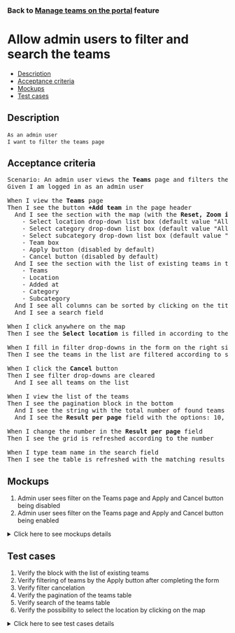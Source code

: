 ### Back to [Manage teams on the portal](../../) feature

# Allow admin users to filter and search the teams

- [Description](#description)
- [Acceptance criteria](#acceptance-criteria)
- [Mockups](#mockups)
- [Test cases](#test-cases)

## Description

    As an admin user
    I want to filter the teams page

## Acceptance criteria

<pre>
Scenario: An admin user views the <b>Teams</b> page and filters the existing teams
Given I am logged in as an admin user

When I view the <b>Teams</b> page
Then I see the button <b>+Add team</b> in the page header
  And I see the section with the map (with the <b>Reset, Zoom in</b> and <b>Zoom out</b> icons) on the left side and the filter form on the right that has the following elements:
    - Select location drop-down list box (default value "All")
    - Select category drop-down list box (default value "All")
    - Select subcategory drop-down list box (default value "All")
    - Team box
    - Apply button (disabled by default)
    - Cancel button (disabled by default)
  And I see the section with the list of existing teams in the table with the following:
    - Teams
    - Location
    - Added at
    - Category
    - Subcategory
  And I see all columns can be sorted by clicking on the title
  And I see a search field

When I click anywhere on the map
Then I see the <b>Select location</b> is filled in according to the selected location on the map

When I fill in filter drop-downs in the form on the right side of the map and click the <b>Apply</b> button
Then I see the teams in the list are filtered according to selected values in the drop-downs

When I click the <b>Cancel</b> button
Then I see filter drop-downs are cleared
  And I see all teams on the list

When I view the list of the teams
Then I see the pagination block in the bottom
  And I see the string with the total number of found teams
  And I see the <b>Result per page</b> field with the options: 10, 20, 45, 90

When I change the number in the <b>Result per page</b> field
Then I see the grid is refreshed according to the number

When I type team name in the search field
Then I see the table is refreshed with the matching results
</pre>

## Mockups

1. Admin user sees filter on the Teams page and Apply and Cancel button being disabled
2. Admin user sees filter on the Teams page and Apply and Cancel button being enabled

<details>
  <summary>Click here to see mockups details</summary>

**1. Admin user sees filter on the Teams page:**

![Admin user sees filter on the Teams page](/products/sport_news_portal/web_application_features/manage_the_teams/images/teams_page.png)

**2. Admin user sees filter on the Teams page and Apply and Cancel button being enabled:**

![Admin user sees filter on the Teams page and Apply and Cancel button being enabled](/products/sport_news_portal/web_application_features/manage_the_teams/images/teams_page_active_filter_buttons.png)

</details>

## Test cases

1. Verify the block with the list of existing teams
2. Verify filtering of teams by the Apply button after completing the form
3. Verify filter cancelation
4. Verify the pagination of the teams table
5. Verify search of the teams table
6. Verify the possibility to select the location by clicking on the map

<details>
  <summary>Click here to see test cases details</summary>

### **#1. Verify the block with the list of existing teams**

|Preconditions|Steps|Expected result
--------------|-----|----------
|- Log in by admin account</br>- Go to the <b>Teams</b> configuration page |1) Observe the content of the block with the list of existing teams|1) The block with the list of existing teams consists of such columns: <b>Teams, Location, Added at, Category, Subcategory</b>|

### **#2. Verify filtering of teams by the Apply button after completing the form**

|Preconditions|Steps|Expected result
--------------|-----|----------
|- Log in by admin account</br>- Go to the <b>Teams</b> configuration page|1) Complete the filter form by selecting the needed data in every drop-down list</br>2) Click <b>Apply</b> button|2) The teams are filtered according to selected items in drop-down lists|

### **#3. Verify filter cancelation**

|Preconditions|Steps|Expected result
--------------|-----|----------
|- Log in by admin account</br>- Go to the <b>Teams</b> configuration page|1) Complete the filter form by selecting the needed data in every drop-down list</br>2) Click Cancel|2) The form is reset and all teams are displayed|

### **#4. Verify the pagination of the teams table**

|Preconditions|Steps|Expected result
--------------|-----|----------
|- Log in by admin account</br>- Go to the <b>Teams</b> configuration page|1) Click any page on the pagination block under the list of existing teams</br>2) Change Result per page number |1) Admin user is navigated to the chosen page of the table</br>2) The table renders the selected number of rows|

### **#5. Verify search of the teams table**

|Preconditions|Steps|Expected result
--------------|-----|----------
|- Log in by admin account</br>- Go to the <b>Teams</b> configuration page|1) Click the search icon</br>2) Type something into the search field |2) The table renders the matching results|

### **#6. Verify the possibility to select the location by clicking on the map**

|Preconditions|Steps|Expected result
--------------|-----|----------
|- Log in by admin account</br>- Go to the <b>Teams</b> configuration page|1) Click on the <b>+Add team</b> button</br>2) Click anywhere on the map</br>3) Complete the form</br>4) Click <b>Add to list</b>|2) Select the Location dropdown is filled according to the selected location on the map</br>4) A success message appears and the team is added to the top of the list|
</details>

